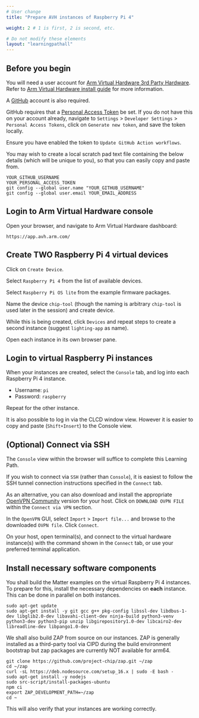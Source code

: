```yaml
---
# User change
title: "Prepare AVH instances of Raspberry Pi 4"

weight: 2 # 1 is first, 2 is second, etc.

# Do not modify these elements
layout: "learningpathall"
---
```


## Before you begin

You will need a user account for [Arm Virtual Hardware 3rd Party Hardware](https://avh.arm.com/). Refer to [Arm Virtual Hardware install guide](/install-guides/avh#thirdparty) for more information.

A [GitHub](https://github.com) account is also required.

GitHub requires that a [Personal Access Token](https://docs.github.com/en/authentication/keeping-your-account-and-data-secure/creating-a-personal-access-token) be set. If you do not have this on your account already, navigate to `Settings` > `Developer Settings` > `Personal Access Tokens`, click on `Generate new token`, and save the token locally.

Ensure you have enabled the token to `Update GitHub Action workflows`.

You may wish to create a local scratch pad text file containing the below details (which will be unique to you), so that you can easily copy and paste from.

```
YOUR_GITHUB_USERNAME
YOUR_PERSONAL_ACCESS_TOKEN
git config --global user.name "YOUR_GITHUB_USERNAME"
git config --global user.email YOUR_EMAIL_ADDRESS
```

## Login to Arm Virtual Hardware console

Open your browser, and navigate to Arm Virtual Hardware dashboard:
```console
https://app.avh.arm.com/
```
## Create TWO Raspberry Pi 4 virtual devices

Click on `Create Device`.

Select `Raspberry Pi 4` from the list of available devices.

Select `Raspberry Pi OS lite` from the example firmware packages.

Name the device `chip-tool` (though the naming is arbitrary `chip-tool` is used later in the session) and create device.

While this is being created, click `Devices` and repeat steps to create a second instance (suggest `lighting-app` as name).

Open each instance in its own browser pane.

## Login to virtual Raspberry Pi instances

When your instances are created, select the `Console` tab, and log into each Raspberry Pi 4 instance.

- Username: `pi`
- Password: `raspberry`

Repeat for the other instance.

It is also possible to log in via the CLCD window view. However it is easier to copy and paste (`Shift+Insert`) to the Console view.

## (Optional) Connect via SSH

The `Console` view within the browser will suffice to complete this Learning Path.

If you wish to connect via `SSH` (rather than `Console`), it is easiest to follow the SSH tunnel connection instructions specified in the `Connect` tab. 

As an alternative, you can also download and install the appropriate [OpenVPN Community](https://openvpn.net/community-downloads) version for your host. Click on `DOWNLOAD OVPN FILE` within the `Connect via VPN` section.

In the `OpenVPN` GUI, select `Import` > `Import file...` and browse to the downloaded `OVPN file`. Click `Connect`.

On your host, open terminal(s), and connect to the virtual hardware instance(s) with the command shown in the `Connect` tab, or use your preferred terminal application.

## Install necessary software components

You shall build the Matter examples on the virtual Raspberry Pi 4 instances. To prepare for this, install the necessary dependencies on **each** instance. This can be done in parallel on both instances.
```console
sudo apt-get update
sudo apt-get install -y git gcc g++ pkg-config libssl-dev libdbus-1-dev libglib2.0-dev libavahi-client-dev ninja-build python3-venv python3-dev python3-pip unzip libgirepository1.0-dev libcairo2-dev libreadline-dev libpango1.0-dev
```
We shall also build ZAP from source on our instances. ZAP is generally installed as a third-party tool via CIPD during the build environment bootstrap but zap packages are currently NOT available for arm64.
```console
git clone https://github.com/project-chip/zap.git ~/zap
cd ~/zap
curl -sL https://deb.nodesource.com/setup_16.x | sudo -E bash -
sudo apt-get install -y nodejs
sudo src-script/install-packages-ubuntu
npm ci
export ZAP_DEVELOPMENT_PATH=~/zap
cd ~
```
This will also verify that your instances are working correctly.
